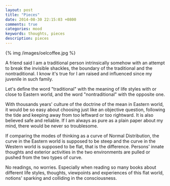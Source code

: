 ```yaml
---
layout: post
title: "Pieces"
date: 2014-08-30 22:15:03 +0800
comments: true
categories: mood
keywords: thoughts, pieces
description: pieces
---
```

{% img /images/oelcoffee.jpg %}

A friend said I am a traditional person intrinsically somehow with an attempt to break the invisible shackles, the boundary of the traditional and the nontraditional. I know it's true for I am raised and influenced since my juvenile in such family.<!--more-->  
  
Let's define the word "traditional" with the meaning of life styles with or close to Eastern world, and the word "nontraditional" with the opposite one.  
  
With thousands years' culture of the doctrine of the mean in Eastern world, it would be so easy about choosing just like an objective question, following the tide and keeping away from too leftward or too rightward. It is also believed safe and reliable. If I am always as pure as a plain paper about my mind, there would be never so troublesome.  
  
If comparing the modes of thinking as a curve of Normal Distribution, the curve in the Eastern world is supposed to be steep and the curve in the Western world is supposed to be flat, that is the difference. Persons' innate thoughts and exterior activities in the two environments are pulled or pushed from the two types of curve.
  
No readings, no worries. Especially when reading so many books about different life styles, thoughts, viewpoints and experiences of this flat world, notions' sparking and colliding in the consciousness. 
  
